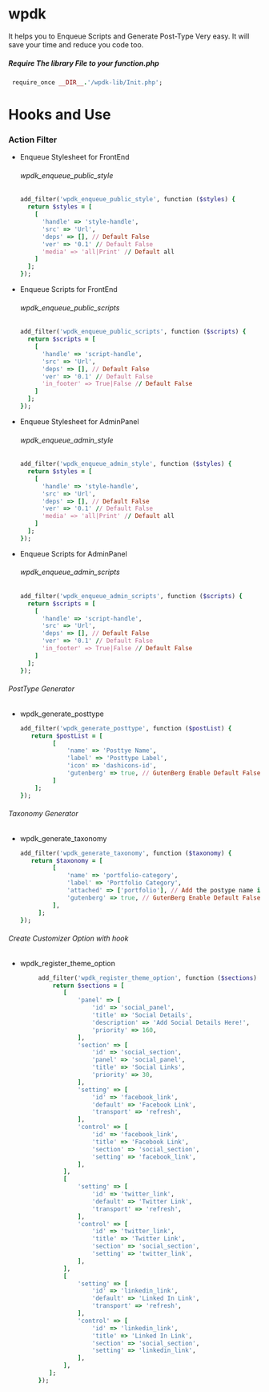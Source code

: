 # wpdk
It helps you to Enqueue Scripts and Generate Post-Type Very easy. It will save your time and reduce you code too.

##### Require The library File to your function.php
  ```ruby
   require_once __DIR__.'/wpdk-lib/Init.php';
  ```

# Hooks and Use
 ### Action Filter
* Enqueue Stylesheet for FrontEnd
  ###### wpdk_enqueue_public_style
  ```ruby
  add_filter('wpdk_enqueue_public_style', function ($styles) {
    return $styles = [
      [
        'handle' => 'style-handle',
        'src' => 'Url',
        'deps' => [], // Default False
        'ver' => '0.1' // Default False
        'media' => 'all|Print' // Default all
      ]
    ];
  });
  ```
    
* Enqueue Scripts for FrontEnd
  ###### wpdk_enqueue_public_scripts
  ```ruby
  add_filter('wpdk_enqueue_public_scripts', function ($scripts) {
    return $scripts = [
      [
        'handle' => 'script-handle',
        'src' => 'Url',
        'deps' => [], // Default False
        'ver' => '0.1' // Default False
        'in_footer' => True|False // Default False
      ]
    ];
  });
  ```

* Enqueue Stylesheet for AdminPanel
  ###### wpdk_enqueue_admin_style
  ```ruby
  add_filter('wpdk_enqueue_admin_style', function ($styles) {
    return $styles = [
      [
        'handle' => 'style-handle',
        'src' => 'Url',
        'deps' => [], // Default False
        'ver' => '0.1' // Default False
        'media' => 'all|Print' // Default all
      ]
    ];
  });
  ```

* Enqueue Scripts for AdminPanel
  ###### wpdk_enqueue_admin_scripts
  ```ruby
  add_filter('wpdk_enqueue_admin_scripts', function ($scripts) {
    return $scripts = [
      [
        'handle' => 'script-handle',
        'src' => 'Url',
        'deps' => [], // Default False
        'ver' => '0.1' // Default False
        'in_footer' => True|False // Default False
      ]
    ];
  });
  ```


    
###### PostType Generator
 * wpdk_generate_posttype
   ```ruby
   add_filter('wpdk_generate_posttype', function ($postList) {
      return $postList = [
            [
                'name' => 'Posttye Name',
                'label' => 'Posttype Label',
                'icon' => 'dashicons-id',
                'gutenberg' => true, // GutenBerg Enable Default False
            ]
       ];
   });
    ```
       
###### Taxonomy Generator
   * wpdk_generate_taxonomy
     ```ruby
     add_filter('wpdk_generate_taxonomy', function ($taxonomy) {
        return $taxonomy = [
              [
                  'name' => 'portfolio-category',
                  'label' => 'Portfolio Category',
                  'attached' => ['portfolio'], // Add the postype name in array where do you want to attach the taxonomy
                  'gutenberg' => true, // GutenBerg Enable Default False
              ],  
          ];
     });
       ```
       
       
 ###### Create Customizer Option with hook
   * wpdk_register_theme_option
   
        ```ruby
             add_filter('wpdk_register_theme_option', function ($sections) {
                 return $sections = [
                    [
                        'panel' => [
                            'id' => 'social_panel',
                            'title' => 'Social Details',
                            'description' => 'Add Social Details Here!',
                            'priority' => 160,
                        ],
                        'section' => [
                            'id' => 'social_section',
                            'panel' => 'social_panel',
                            'title' => 'Social Links',
                            'priority' => 30,
                        ],
                        'setting' => [
                            'id' => 'facebook_link',
                            'default' => 'Facebook Link',
                            'transport' => 'refresh',
                        ],
                        'control' => [
                            'id' => 'facebook_link',
                            'title' => 'Facebook Link',
                            'section' => 'social_section',
                            'setting' => 'facebook_link',
                        ],
                    ],
                    [
                        'setting' => [
                            'id' => 'twitter_link',
                            'default' => 'Twitter Link',
                            'transport' => 'refresh',
                        ],
                        'control' => [
                            'id' => 'twitter_link',
                            'title' => 'Twitter Link',
                            'section' => 'social_section',
                            'setting' => 'twitter_link',
                        ],
                    ],
                    [
                        'setting' => [
                            'id' => 'linkedin_link',
                            'default' => 'Linked In Link',
                            'transport' => 'refresh',
                        ],
                        'control' => [
                            'id' => 'linkedin_link',
                            'title' => 'Linked In Link',
                            'section' => 'social_section',
                            'setting' => 'linkedin_link',
                        ],
                    ],
                ];
             });
        ```
   
